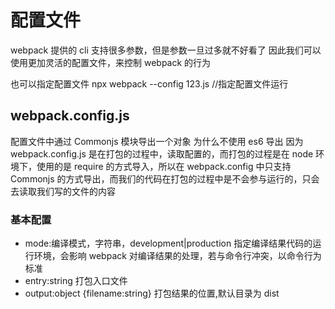 # 配置文件

webpack 提供的 cli 支持很多参数，但是参数一旦过多就不好看了
因此我们可以使用更加灵活的配置文件，来控制 webpack 的行为

也可以指定配置文件
npx webpack --config 123.js //指定配置文件运行

## webpack.config.js

配置文件中通过 Commonjs 模块导出一个对象
为什么不使用 es6 导出
因为 webpack.config.js 是在打包的过程中，读取配置的，而打包的过程是在 node 环境下，使用的是 require 的方式导入，所以在 webpack.config 中只支持 Commonjs 的方式导出，而我们的代码在打包的过程中是不会参与运行的，只会去读取我们写的文件的内容

### 基本配置

- mode:编译模式，字符串，development|production 指定编译结果代码的运行环境，会影响 webpack 对编译结果的处理，若与命令行冲突，以命令行为标准
- entry:string 打包入口文件
- output:object {filename:string} 打包结果的位置,默认目录为 dist
